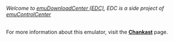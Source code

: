 ###### Welcome to [emuDownloadCenter (EDC)](https://github.com/PhoenixInteractiveNL/emuDownloadCenter/wiki/), EDC is a side project of [emuControlCenter](https://github.com/PhoenixInteractiveNL/emuControlCenter/wiki/)

For more information about this emulator, visit the [**Chankast**](https://github.com/PhoenixInteractiveNL/emuDownloadCenter/wiki/Emulator-chankast#menu) page.
